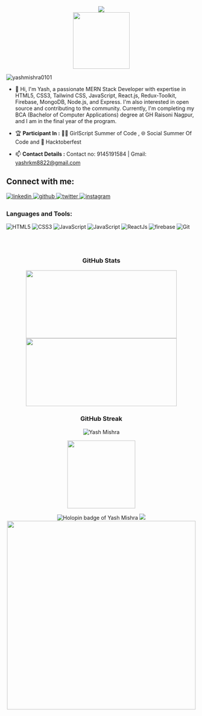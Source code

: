 <div align="center">
  <img src="https://readme-typing-svg.herokuapp.com?color=%236FDA44&size=32&center=true&vCenter=true&width=600&height=50&lines=Hi+👋,+I'm+Yash+Mishra;Frontend+Developer+From+India"/>
</div>

<div align="center">
  <img height="150" src="https://raw.githubusercontent.com/TheDudeThatCode/TheDudeThatCode/master/Assets/Developer.gif"/>
</div>

<p align="left"> <img src="https://komarev.com/ghpvc/?username=yashmishra0101&label=Profile%20views&color=0e75b6&style=flat" alt="yashmishra0101" /> </p>

- 👋 Hi, I'm Yash, a passionate MERN Stack Developer with expertise in HTML5, CSS3, Tailwind CSS, JavaScript, React.js, Redux-Toolkit, Firebase, MongoDB, Node.js, and Express. I'm also interested in open source and contributing to the community. Currently, I'm completing my BCA (Bachelor of Computer Applications) degree at GH Raisoni Nagpur, and I am in the final year of the program.
  
- 🏆 **Participant In :** 👩‍💻 GirlScript Summer of Code , 🌐 Social Summer Of Code and 🎃 Hacktoberfest

- 📫 **Contact Details :** Contact no: 9145191584 | Gmail: yashrkm8822@gmail.com


## Connect with me: 

<div>
<a href="https://www.linkedin.com/in/yash-mishra-356280223" target="_blank">
<img src="https://img.shields.io/badge/linkedin-%231E77B5.svg?&style=for-the-badge&logo=linkedin&logoColor=white" alt="linkedin" style="margin-bottom: 5px;" />
</a>
  
<a href="https://github.com/YashMishra0101" target="_blank">
<img src="https://img.shields.io/badge/github-%2324292e.svg?&style=for-the-badge&logo=github&logoColor=white" alt="github" style="margin-bottom: 5px;" />
</a>   
  
<a href="https://twitter.com/YashRKMishra1?t=xad8RjWcodLC0uMjt9LM7A&s=09" target="_blank">
<img src="https://img.shields.io/badge/twitter-%2300acee.svg?&style=for-the-badge&logo=twitter&logoColor=white" alt="twitter" style="margin-bottom: 5px;" />
</a>
  
<a href="https://www.instagram.com/yash_rk_mishra/" target="_blank">
<img src="https://img.shields.io/badge/instagram-%23000000.svg?&style=for-the-badge&logo=instagram&logoColor=white" alt="instagram" style="margin-bottom: 5px;" />
</a>  
</div>  

<h3 align="left">Languages and Tools:</h3>
  
<p> 
<img alt="HTML5" src="https://img.shields.io/badge/html5-%23E34F26.svg?&style=for-the-badge&logo=html5&logoColor=white" />
<img alt="CSS3" src="https://img.shields.io/badge/css3-%231572B6.svg?&style=for-the-badge&logo=css3&logoColor=white" />
<img alt="JavaScript" src="https://img.shields.io/badge/tailwindcss-%23323330.svg?&style=for-the-badge&logo=javascript&logoColor=%23F7DF1E" />
<img alt="JavaScript" src="https://img.shields.io/badge/javascript-%23323330.svg?&style=for-the-badge&logo=javascript&logoColor=%23F7DF1E" />
<img alt="ReactJs" src="https://img.shields.io/badge/React-20232A?style=for-the-badge&logo=react&logoColor=61DAFB" />
<img alt="firebase" src="https://img.shields.io/badge/firebase-ffca28?style=for-the-badge&logo=firebase&logoColor=black" />
<img alt="Git" src="https://img.shields.io/badge/Git-F05032?style=for-the-badge&logo=git&logoColor=white" />
</p>
  
<br>
<br>

<h3 align="center">GitHub Stats</h3>

<div>
<p align="center">
  <a href="https://github.com/YashMishra0101">
    <img height="180em" width="400em" src="https://github-readme-stats-eight-theta.vercel.app/api?username=yashmishra0101&show_icons=true&theme=algolia&include_all_commits=true&count_private=true"/>
    <img height="180em" width="400em" src="https://github-readme-stats-eight-theta.vercel.app/api/top-langs/?username=yashmishra0101&layout=compact&langs_count=8&theme=algolia"/>
  </a>
</p> 
</div> 

<h3 align="center">GitHub Streak</h3>

<div>
<p align ="center">
  <img align="center" src="https://github-readme-streak-stats.herokuapp.com/?user=yashmishra0101&stroke=facc15&background=000000&ring=22c55e&fire=22c55e&currStreakNum=facc15&currStreakLabel=22c55e&sideNums=facc15&sideLabels=facc15&dates=facc15&hide_border=true"  alt="Yash Mishra"/>
</p>

  
<p align = "center">
    <img align="center" src="http://github-profile-summary-cards.vercel.app/api/cards/profile-details?username=yashmishra0101&theme=2077" height="180em" />
</p>

<div align="center">
  
<img src="https://holopin.me/yashmishra0101?user=https://holopin.io/@yashmishra0101" alt="Holopin badge of Yash Mishra"/>

<img src="https://media.licdn.com/dms/image/D5622AQHKLZpzfxqfSg/feedshare-shrink_800/0/1684676363221?e=1711584000&amp;v=beta&amp;t=7pZQCcoFJPFvlmiUWYDNz7GOxXvyu_FN8lhBz2pNtYc"/>

<img  width="500em" src="https://media.licdn.com/dms/image/D5622AQE8RVBQnoGi4Q/feedshare-shrink_1280/0/1684674716032?e=1711584000&amp;v=beta&amp;t=aLSuibk6DCdSdm29gqfY92wxwT67zjQeF7EpiCuCmg0"/>

</div>





